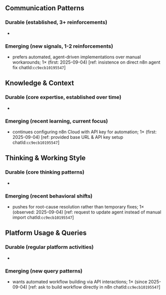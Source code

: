 ## Communication Patterns
### Durable (established, 3+ reinforcements)
-
### Emerging (new signals, 1-2 reinforcements)
- prefers automated, agent-driven implementations over manual workarounds; 1× (first: 2025-09-04) [ref: insistence on direct n8n agent fix chatId:`cc9ecb10195547`]

## Knowledge & Context
### Durable (core expertise, established over time)
-
### Emerging (recent learning, current focus)
- continues configuring n8n Cloud with API key for automation; 1× (first: 2025-09-04) [ref: provided base URL & API key setup chatId:`cc9ecb10195547`]

## Thinking & Working Style
### Durable (core thinking patterns)
-
### Emerging (recent behavioral shifts)
- pushes for root-cause resolution rather than temporary fixes; 1× (observed: 2025-09-04) [ref: request to update agent instead of manual import chatId:`cc9ecb10195547`]

## Platform Usage & Queries
### Durable (regular platform activities)
-
### Emerging (new query patterns)
- wants automated workflow building via API interactions; 1× (since 2025-09-04) [ref: ask to build workflow directly in n8n chatId:`cc9ecb10195547`] 